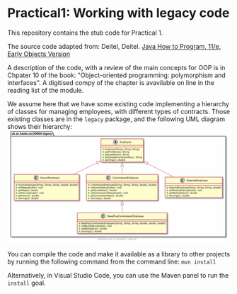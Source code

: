 # Practical1: Working with legacy code

This repository contains the stub code for Practical 1.

The source code adapted from: Deitel, Deitel. [Java How to Program, 11/e, Early Objects Version](https://github.com/pdeitel/JavaHowToProgram11e_EarlyObjects)

A description of the code, with a review of the main concepts for OOP is in Chpater 10 of the book: "Object-oriented programming: polymorphism and interfaces". A digitised compy of the chapter is avavilable on line in the reading list of the module.

We assume here that we have some existing code implementing a hierarchy of classes for managing employees, with different types of contracts.
Those existing classes are in the `legacy` package, and the following UML diagram shows their hierarchy:
![UML diagram](./hierarchy-legacy.png)

You can compile the code and make it available as a library to other projects by running the following command from the command line:
```mvn install```

Alternatively, in Visual Studio Code, you can use the Maven panel to run the `install` goal.